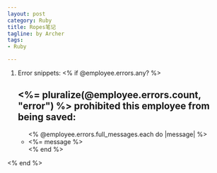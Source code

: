 ```yaml
---
layout: post
category: Ruby
title: Ropes笔记
tagline: by Archer
tags:
- Ruby

---
```


1. Error snippets:
<% if @employee.errors.any? %>
   <div id="error_explanation">
     <h2><%= pluralize(@employee.errors.count, "error") %> prohibited this employee from being saved:</h2>

     <ul>
     <% @employee.errors.full_messages.each do |message| %>
       <li><%= message %></li>
     <% end %>
     </ul>
   </div>
 <% end %>
